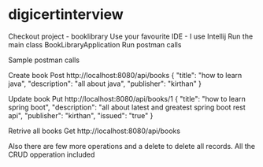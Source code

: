 # digicertinterview

Checkout project - booklibrary
Use your favourite IDE - I use Intellij
Run the main class BookLibraryApplication
Run postman calls

Sample postman calls

Create book
Post
http://localhost:8080/api/books
{
    "title": "how to learn java",
    "description": "all about java",
    "publisher": "kirthan"
}

Update book
Put
http://localhost:8080/api/books/1
{
    "title": "how to learn spring boot",
    "description": "all about latest and greatest spring boot rest api",
    "publisher": "kirthan",
    "issued": "true"
}

Retrive all books
Get
http://localhost:8080/api/books

Also there are few more operations and a delete to delete all records.
All the CRUD opperation included
